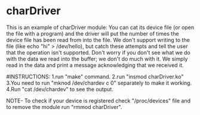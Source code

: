 # charDriver
This is an example of charDriver module:
You can cat its device file (or open the file with a program) and the driver will put the number of times the device file has been read from into the file. We don't support writing to the file (like echo "hi" > /dev/hello), but catch these attempts and tell the user that the operation isn't supported. 
Don't worry if you don't see what we do with the data we read into the buffer; we don't do much with it. 
We simply read in the data and print a message acknowledging that we received it.



#INSTRUCTIONS:
1.run "make" command.
2.run "insmod charDriver.ko"
3.You need to run "mknod /dev/chardev c <majornumber> 0" separately to make it working.
4.Run "cat /dev/chardev" to see the output.

NOTE- To check if your device is registered check "/proc/devices" file and to remove the module run "rmmod charDriver".
